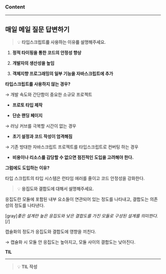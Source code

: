 
### Content

---

## 매일 메일 질문 답변하기

> 💡 ****타입스크립트를 사용하는 이유를 설명해주세요.****

1. **정적 타이핑을 통한 코드의 안정성 향상**

1. **개발자의 생산성을 높임**

1. **객체지향 프로그래밍의 일부 기능을 자바스크립트에 추가**


**타입스크립트를 사용하지 않는 경우?**

→ 개발 속도와 간단함이 중요한 소규모 프로젝트

- **프로토 타입 제작**

- **단순 랜딩 페이지**


→ 러닝 커브를 극복할 시간이 없는 경우

- **초기 설정과 코드 작성이 엄격해짐**


→ 기존 방대한 자바스크립트 프로젝트를 타입스크립트로 컨버팅 하는 경우

- **비용이나 리소스를 감당할 수 없으면 점진적인 도입을 고려해야 한다.**


**그럼에도 도입하는 이유?**

타입 스크립트의 타입 시스템은 런타임 에러를 줄이고 코드 안정성을 강화한다.


> 💡 ****응집도와 결합도에 대해서 설명해주세요.****

응집도란 모듈에 포함된 내부 요소들이 연관되어 있는 정도를 나타내고, 결합도는 의존성의 정도를 나타낸다.

[gray]*좋은 설계란 높은 응집도와 낮은 결합도를 가진 모듈로 구성된 설계를 의미한다.*[/]


캡슐화의 정도가 응집도와 결합도에 영향을 끼친다.

→ 캡슐화 시 모듈 안 응집도는 높아지고, 모듈 사이의 결합도는 낮아진다.


**TIL**

---


> 💡 **TIL 작성**

